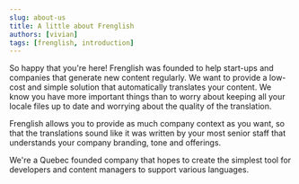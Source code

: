 ```yaml
---
slug: about-us
title: A little about Frenglish
authors: [vivian]
tags: [frenglish, introduction]
---
```


So happy that you're here! Frenglish was founded to help start-ups and companies that generate new content regularly. We want to provide a low-cost and simple solution that automatically translates your content. We know you have more important things than to worry about keeping all your locale files up to date and worrying about the quality of the translation.

Frenglish allows you to provide as much company context as you want, so that the translations sound like it was written by your most senior staff that understands your company branding, tone and offerings. 

We're a Quebec founded company that hopes to create the simplest tool for developers and content managers to support various languages.
